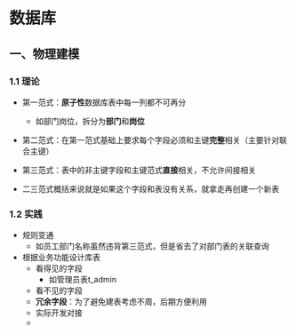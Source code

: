 # 数据库
## 一、物理建模
### 1.1 理论
- 第一范式：**原子性**数据库表中每一列都不可再分
  - 如部门岗位，拆分为**部门**和**岗位**
- 第二范式：在第一范式基础上要求每个字段必须和主键**完整**相关（主要针对联合主键）
- 第三范式：表中的非主键字段和主键范式**直接**相关，不允许间接相关

- 二三范式概括来说就是如果这个字段和表没有关系，就拿走再创建一个新表

### 1.2 实践

- 规则变通
  - 如员工部门名称虽然违背第三范式，但是省去了对部门表的关联查询
- 根据业务功能设计库表
  - 看得见的字段
    - 如管理员表t_admin
  - 看不见的字段
  - **冗余字段**：为了避免建表考虑不周，后期方便利用
  - 实际开发对接
  - 